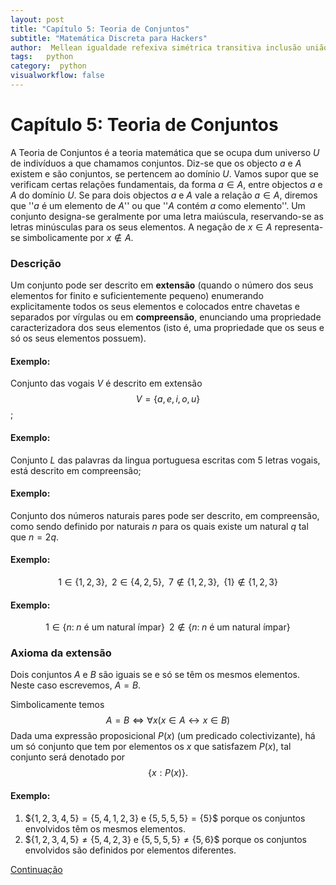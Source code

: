 ```yaml
---
layout: post
title: "Capítulo 5: Teoria de Conjuntos"
subtitle: "Matemática Discreta para Hackers"
author:  Mellean igualdade refexiva simétrica transitiva inclusão união vazio ordem  potência relação-binária 
tags:   python
category:  python
visualworkflow: false
---
```


<script src="https://cdnjs.cloudflare.com/ajax/libs/mathjax/2.7.0/MathJax.js?config=TeX-AMS-MML_HTMLorMML" type="text/javascript"></script>

Capítulo 5: Teoria de Conjuntos
======

 A Teoria de Conjuntos é a teoria matemática que se ocupa dum universo $U$ de
indivíduos a que chamamos conjuntos. Diz-se que os objecto $a$ e $A$
existem e são conjuntos, se pertencem ao domínio $U$. Vamos supor que se
verificam  certas relações fundamentais, da forma $a\in A$, entre
objectos $a$ e $A$ do domínio $U$. Se para dois objectos $a$ e $A$ vale a
relação $a\in A$, diremos que ''$a$ é um elemento de $A$'' ou que ''$A$ contém
$a$ como elemento''. Um conjunto designa-se geralmente por uma letra maiúscula, reservando-se as letras minúsculas para os seus elementos. A negação de $x\in A$ representa-se simbolicamente por $x\not \in A$.

### Descrição
Um conjunto pode ser descrito em **extensão** (quando o número dos seus elementos for finito e suficientemente pequeno) enumerando explicitamente todos os seus elementos e colocados entre chavetas e separados por vírgulas ou em **compreensão**, enunciando uma propriedade caracterizadora dos seus elementos (isto é, uma propriedade que os seus e só os seus elementos possuem).

#### Exemplo:
Conjunto das vogais $V$ é descrito em extensão $$V=\{a,e,i,o,u\}$$;


#### Exemplo:
Conjunto $L$ das palavras da lingua portuguesa escritas com 5 letras vogais, está descrito em compreensão;


#### Exemplo:
Conjunto dos números naturais pares pode ser descrito, em compreensão, como sendo definido por naturais $n$ para os quais existe um natural $q$ tal que $n=2q$.

#### Exemplo:
$$1\in \{1,2,3\},\;\; 2 \in \{4,2,5\},\;\;7\not\in\{1,2,3\},\;\;\{1\}\not\in \{1,2,3\}$$

#### Exemplo:
$$1\in\{n:\; n \text{ é um natural ímpar}\}\;\;2\not\in\{n:\; n \text{ é um natural ímpar}\}$$

### Axioma da extensão
Dois conjuntos $A$ e $B$ são iguais se e só se têm os mesmos
elementos. Neste caso escrevemos, $A=B$.

Simbolicamente temos $$A=B\Leftrightarrow \forall x(x\in A \leftrightarrow x\in B)$$
Dada uma expressão proposicional $P(x)$ (um predicado colectivizante), há um só conjunto
que tem por elementos os $x$ que satisfazem $P(x)$, tal conjunto
será denotado por $$\{x:P(x)\}.$$

#### Exemplo:
1. $$\{1,2,3,4,5\} = \{5,4,1,2,3\}$ e $\{5,5,5,5\}=\{5\}$$ porque os conjuntos envolvidos têm os mesmos elementos.
1. $$\{1,2,3,4,5\} \neq \{5,4,2,3\}$ e $\{5,5,5,5\}\neq\{5,6\}$$ porque os conjuntos envolvidos são definidos por elementos diferentes.


[Continuação](https://github.com/MelroLeandro/Matematica-Discreta-para-Hackers/blob/master/jpynb_source/Chapter5_Teoria_de_conjuntos/Teoria_de_conjuntos.ipynb)
